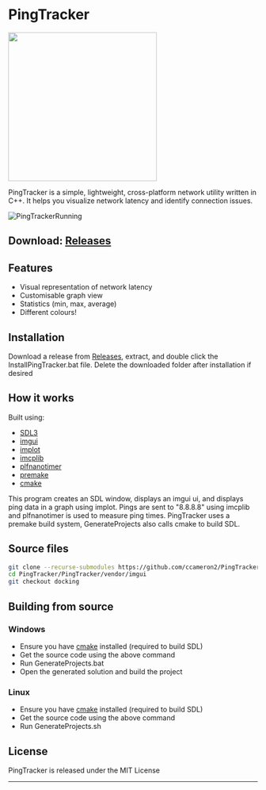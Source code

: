 # PingTracker
<img src="https://github.com/user-attachments/assets/e5bee8e3-a8ac-4859-a8d6-6fc3a90c4b75" width="300" height="300" />

PingTracker is a simple, lightweight, cross-platform network utility written in C++. It helps you visualize network latency and identify connection issues.

![PingTrackerRunning](https://github.com/user-attachments/assets/0f74c928-b364-4bd8-87d4-db222ea55196)

## Download: [Releases](https://github.com/ccameron2/PingTracker/releases)

## Features
- Visual representation of network latency
- Customisable graph view
- Statistics (min, max, average)
- Different colours!

## Installation
Download a release from [Releases](https://github.com/ccameron2/PingTracker/releases), extract, and double click the InstallPingTracker.bat file.
Delete the downloaded folder after installation if desired

## How it works

Built using:
- [SDL3](https://github.com/libsdl-org/SDL)
- [imgui](https://github.com/ocornut/imgui)
- [implot](https://github.com/epezent/implot)
- [imcplib](https://github.com/markondej/cpp-icmplib)
- [plfnanotimer](https://github.com/mattreecebentley/plf_nanotimer)
- [premake](https://github.com/premake/premake-core)
- [cmake](https://github.com/Kitware/CMake)

This program creates an SDL window, displays an imgui ui, and displays ping data in a graph using implot. 
Pings are sent to "8.8.8.8" using imcplib and plfnanotimer is used to measure ping times.
PingTracker uses a premake build system, GenerateProjects also calls cmake to build SDL.

## Source files
```bash
git clone --recurse-submodules https://github.com/ccameron2/PingTracker
cd PingTracker/PingTracker/vendor/imgui
git checkout docking
```
## Building from source

### Windows
- Ensure you have [cmake](https://github.com/Kitware/CMake) installed (required to build SDL)
- Get the source code using the above command
- Run GenerateProjects.bat
- Open the generated solution and build the project

### Linux
- Ensure you have [cmake](https://github.com/Kitware/CMake) installed (required to build SDL)
- Get the source code using the above command
- Run GenerateProjects.sh
  
## License

PingTracker is released under the MIT License

---
